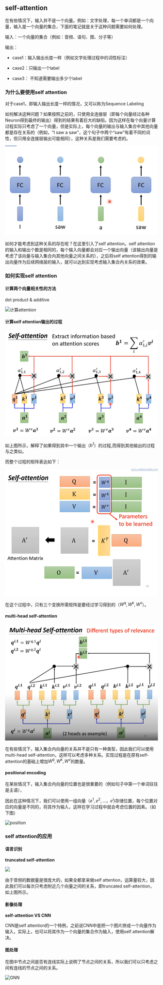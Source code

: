 ## self-attention

在有些情况下，输入并不是一个向量。例如：文字处理，每一个单词都是一个向量，输入是一个向量的集合，下面的笔记就是关于这种问题需要如何处理。

输入：一个向量的集合（例如：音频、语句、图、分子等）

输出： 

-  case1：输入输出长度一样（例如文字处理过程中的词性标注）

- case2：只输出一个label

- case3： 不知道需要输出多少个label

### 为什么要使用self attention

对于case1，即输入输出长度一样的情况，又可以称为Sequence Labeling

如何解决这种问题？如果按照之前的，只使用全连接层（即每个向量经过各种Neuron得到最终的输出）得到的结果有着巨大的缺陷，因为这样在每个向量计算过程实际只考虑了一个向量，但是实际上，每个向量的输出与输入集合中其他向量都是存在关系的（例如，“I saw a saw”，这个句子中两个“saw”有着不同的词性，但只用全连接层输出可能相同），这种关系是我们需要考虑的。

![isawasaw](image\isawasaw.PNG)

如何才能考虑到这种关系的存在呢？在这里引入了self attention。self attention的输入和输出个数是相同的，每个输入向量都会对应一个输出向量（该输出向量是考虑了该向量与输入集合内其他向量之间关系的），之后将self attention得到的输出向量作为后续网络层的输入，就可以达到实现考虑输入集合内关系的效果。

### 如何实现self attention

#### 计算两个向量相关性的方法

dot product & additive

![计算attention](C:\Users\zjy\Desktop\机器学习\Deep-Learning-Notes-and-Exercises\深度学习\笔记\image\计算attention.PNG)

#### 计算self attention输出的过程

![计算selfattention输出](image\计算selfattention输出.PNG)

如上图所示，解释了如果得到其中一个输出（$b^1$）的过程,而得到其他输出的过程与之类似。

而整个过程的矩阵表达如下：

![selfattention矩阵](image\selfattention矩阵.PNG)

在这个过程中，只有三个变换所需矩阵是要经过学习得到的（$W^q,W^k,W^v$）。

#### multi-head self-attention

![mutiself](image\mutiself.PNG)

在有些情况下，输入集合内向量的关系并不是只有一种类型，因此我们可以使用multi-head self-attention，这样可以考虑多种关系。实现过程是在原有self-attention的基础上增加$W^q,W^k,W^v$的数量。

#### positional encoding

在某些情况下，输入集合内向量的位置也是很重要的（例如句子中第一个单词往往是主语），

因此在这种情况下，我们可以使用一组向量（$e^1,e^2,…，e^i)$存储位置，每个位置对应的向量是不同的，将其作为输入，这样在学习过程中就会考虑位置的因素。（如下图）

![position](C:\Users\zjy\Desktop\机器学习\Deep-Learning-Notes-and-Exercises\深度学习\笔记\image\position.PNG)



### self attention的应用

#### 语言识别

**truncated self-attention**

![](C:\Users\zjy\Desktop\机器学习\Deep-Learning-Notes-and-Exercises\深度学习\笔记\image\音频self.PNG)

由于音频的数据量是很庞大的，如果全都拿来做self attention，运算量较大，因此我们可以每次只考虑附近几个向量之间的关系，即truncated self-attention，如上图所示。

#### 影像处理

**self-attention VS CNN**

CNN是self attention的一个特例，之前说CNN中是把一个图片拼成一个向量作为输入，实际上，也可以将其作为一个向量的集合作为输入，使用self attention解决。

#### 图处理

在图中节点之间是否有连线实际上说明了节点之间的关系，所以我们可以只考虑之间有连线的节点之间的关系。

![GNN](C:\Users\zjy\Desktop\机器学习\Deep-Learning-Notes-and-Exercises\深度学习\笔记\image\GNN.PNG)